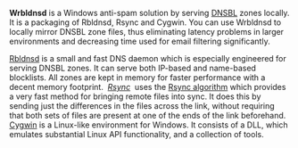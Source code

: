 **Wrbldnsd** is a Windows anti-spam solution by serving [DNSBL](https://en.wikipedia.org/wiki/DNSBL) zones locally. It is a packaging of Rbldnsd, Rsync and Cygwin. You can use Wrbldnsd to locally mirror DNSBL zone files, thus eliminating latency problems in larger environments and decreasing time used for email filtering significantly.

[Rbldnsd](https://rbldnsd.io "A small and fast DNS daemon especially made to serve DNSBL zones") is a small and fast DNS daemon which is especially engineered for serving DNSBL zones. It can serve both IP-based and name-based blocklists. All zones are kept in memory for faster performance with a decent memory footprint.  _[Rsync](http://rsync.samba.org/)_  uses the [Rsync algorithm](http://rsync.samba.org/tech_report/) which provides a very fast method for bringing remote files into sync. It does this by sending just the differences in the files across the link, without requiring that both sets of files are present at one of the ends of the link beforehand. [Cygwin](http://www.cygwin.com/) is a Linux-like environment for Windows. It consists of a DLL, which emulates substantial Linux API functionality, and a collection of tools.
